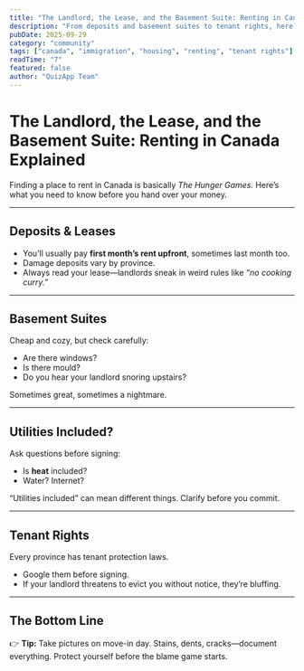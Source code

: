 ```yaml
---
title: "The Landlord, the Lease, and the Basement Suite: Renting in Canada Explained"
description: "From deposits and basement suites to tenant rights, here’s what every newcomer should know before renting in Canada."
pubDate: 2025-09-29
category: "community"
tags: ["canada", "immigration", "housing", "renting", "tenant rights"]
readTime: "7"
featured: false
author: "QuizApp Team"
---
```


# The Landlord, the Lease, and the Basement Suite: Renting in Canada Explained

Finding a place to rent in Canada is basically *The Hunger Games.* Here’s what you need to know before you hand over your money.  

---

## Deposits & Leases

- You’ll usually pay **first month’s rent upfront**, sometimes last month too.  
- Damage deposits vary by province.  
- Always read your lease—landlords sneak in weird rules like *“no cooking curry.”*  

---

## Basement Suites

Cheap and cozy, but check carefully:  

- Are there windows?  
- Is there mould?  
- Do you hear your landlord snoring upstairs?  

Sometimes great, sometimes a nightmare.  

---

## Utilities Included?

Ask questions before signing:  

- Is **heat** included?  
- Water? Internet?  

“Utilities included” can mean different things. Clarify before you commit.  

---

## Tenant Rights

Every province has tenant protection laws.  

- Google them before signing.  
- If your landlord threatens to evict you without notice, they’re bluffing.  

---

## The Bottom Line

👉 **Tip:** Take pictures on move-in day. Stains, dents, cracks—document everything. Protect yourself before the blame game starts.
